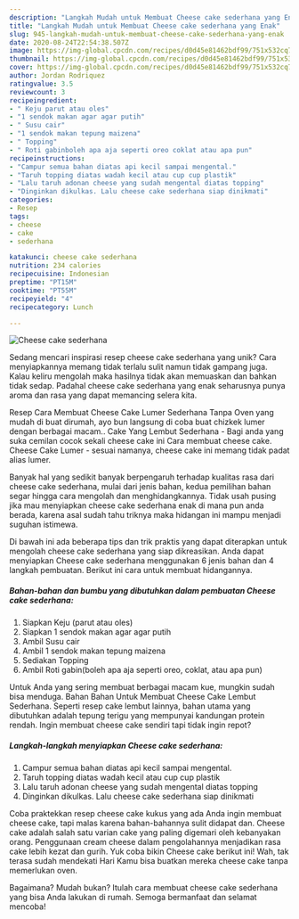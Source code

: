 ```yaml
---
description: "Langkah Mudah untuk Membuat Cheese cake sederhana yang Enak"
title: "Langkah Mudah untuk Membuat Cheese cake sederhana yang Enak"
slug: 945-langkah-mudah-untuk-membuat-cheese-cake-sederhana-yang-enak
date: 2020-08-24T22:54:38.507Z
image: https://img-global.cpcdn.com/recipes/d0d45e81462bdf99/751x532cq70/cheese-cake-sederhana-foto-resep-utama.jpg
thumbnail: https://img-global.cpcdn.com/recipes/d0d45e81462bdf99/751x532cq70/cheese-cake-sederhana-foto-resep-utama.jpg
cover: https://img-global.cpcdn.com/recipes/d0d45e81462bdf99/751x532cq70/cheese-cake-sederhana-foto-resep-utama.jpg
author: Jordan Rodriquez
ratingvalue: 3.5
reviewcount: 3
recipeingredient:
- " Keju parut atau oles"
- "1 sendok makan agar agar putih"
- " Susu cair"
- "1 sendok makan tepung maizena"
- " Topping"
- " Roti gabinboleh apa aja seperti oreo coklat atau apa pun"
recipeinstructions:
- "Campur semua bahan diatas api kecil sampai mengental."
- "Taruh topping diatas wadah kecil atau cup cup plastik"
- "Lalu taruh adonan cheese yang sudah mengental diatas topping"
- "Dinginkan dikulkas. Lalu cheese cake sederhana siap dinikmati"
categories:
- Resep
tags:
- cheese
- cake
- sederhana

katakunci: cheese cake sederhana 
nutrition: 234 calories
recipecuisine: Indonesian
preptime: "PT15M"
cooktime: "PT55M"
recipeyield: "4"
recipecategory: Lunch

---
```



![Cheese cake sederhana](https://img-global.cpcdn.com/recipes/d0d45e81462bdf99/751x532cq70/cheese-cake-sederhana-foto-resep-utama.jpg)

Sedang mencari inspirasi resep cheese cake sederhana yang unik? Cara menyiapkannya memang tidak terlalu sulit namun tidak gampang juga. Kalau keliru mengolah maka hasilnya tidak akan memuaskan dan bahkan tidak sedap. Padahal cheese cake sederhana yang enak seharusnya punya aroma dan rasa yang dapat memancing selera kita.

Resep Cara Membuat Cheese Cake Lumer Sederhana Tanpa Oven yang mudah di buat dirumah, ayo bun langsung di coba buat chizkek lumer dengan berbagai macam.. Cake Yang Lembut Sederhana - Bagi anda yang suka cemilan cocok sekali cheese cake ini Cara membuat cheese cake. Cheese Cake Lumer - sesuai namanya, cheese cake ini memang tidak padat alias lumer.

Banyak hal yang sedikit banyak berpengaruh terhadap kualitas rasa dari cheese cake sederhana, mulai dari jenis bahan, kedua pemilihan bahan segar hingga cara mengolah dan menghidangkannya. Tidak usah pusing jika mau menyiapkan cheese cake sederhana enak di mana pun anda berada, karena asal sudah tahu triknya maka hidangan ini mampu menjadi suguhan istimewa.


Di bawah ini ada beberapa tips dan trik praktis yang dapat diterapkan untuk mengolah cheese cake sederhana yang siap dikreasikan. Anda dapat menyiapkan Cheese cake sederhana menggunakan 6 jenis bahan dan 4 langkah pembuatan. Berikut ini cara untuk membuat hidangannya.

<!--inarticleads1-->

##### Bahan-bahan dan bumbu yang dibutuhkan dalam pembuatan Cheese cake sederhana:

1. Siapkan  Keju (parut atau oles)
1. Siapkan 1 sendok makan agar agar putih
1. Ambil  Susu cair
1. Ambil 1 sendok makan tepung maizena
1. Sediakan  Topping
1. Ambil  Roti gabin(boleh apa aja seperti oreo, coklat, atau apa pun)


Untuk Anda yang sering membuat berbagai macam kue, mungkin sudah bisa menduga. Bahan Bahan Untuk Membuat Cheese Cake Lembut Sederhana. Seperti resep cake lembut lainnya, bahan utama yang dibutuhkan adalah tepung terigu yang mempunyai kandungan protein rendah. Ingin membuat cheese cake sendiri tapi tidak ingin repot? 

<!--inarticleads2-->

##### Langkah-langkah menyiapkan Cheese cake sederhana:

1. Campur semua bahan diatas api kecil sampai mengental.
1. Taruh topping diatas wadah kecil atau cup cup plastik
1. Lalu taruh adonan cheese yang sudah mengental diatas topping
1. Dinginkan dikulkas. Lalu cheese cake sederhana siap dinikmati


Coba praktekkan resep cheese cake kukus yang ada Anda ingin membuat cheese cake, tapi malas karena bahan-bahannya sulit didapat dan. Cheese cake adalah salah satu varian cake yang paling digemari oleh kebanyakan orang. Penggunaan cream cheese dalam pengolahannya menjadikan rasa cake lebih kezat dan gurih. Yuk coba bikin Cheese cake berikut ini! Wah, tak terasa sudah mendekati Hari Kamu bisa buatkan mereka cheese cake tanpa memerlukan oven. 

Bagaimana? Mudah bukan? Itulah cara membuat cheese cake sederhana yang bisa Anda lakukan di rumah. Semoga bermanfaat dan selamat mencoba!
